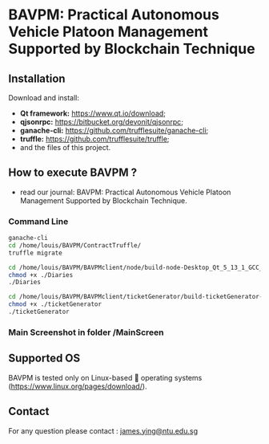 # BAVPM: Practical Autonomous Vehicle Platoon Management Supported by Blockchain Technique

## Installation

Download and install: 
- **Qt framework:** https://www.qt.io/download;
- **qjsonrpc:** https://bitbucket.org/devonit/qjsonrpc;
- **ganache-cli:** https://github.com/trufflesuite/ganache-cli;
- **truffle:** https://github.com/trufflesuite/truffle;
- and the files of this project.

## How to execute BAVPM ? 
- read our journal: BAVPM: Practical Autonomous Vehicle Platoon Management Supported by Blockchain Technique.

### Command Line

```Bash
ganache-cli
cd /home/louis/BAVPM/ContractTruffle/
truffle migrate

cd /home/louis/BAVPM/BAVPMclient/node/build-node-Desktop_Qt_5_13_1_GCC_64bit-Debug/
chmod +x ./Diaries
./Diaries

cd /home/louis/BAVPM/BAVPMclient/ticketGenerator/build-ticketGenerator-Desktop_Qt_5_13_1_GCC_64bit-Debug/
chmod +x ./ticketGenerator
./ticketGenerator
```

### Main Screenshot in folder /MainScreen

## Supported OS  
BAVPM is tested only on Linux-based :penguin: operating systems (https://www.linux.org/pages/download/). 

## Contact
For any question please contact : james.ying@ntu.edu.sg

